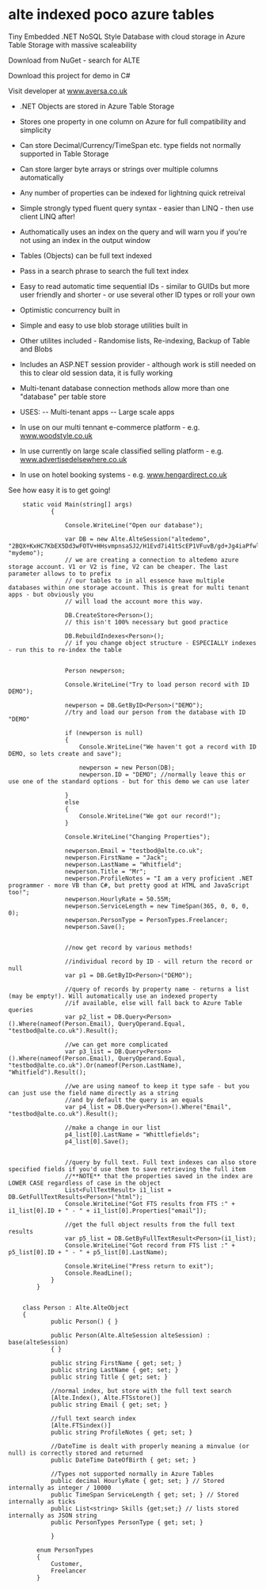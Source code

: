 # alte indexed poco azure tables
Tiny Embedded .NET NoSQL Style Database with cloud storage in Azure Table Storage with massive scaleability

Download from NuGet - search for ALTE

Download this project for demo in C#

Visit developer at www.aversa.co.uk

- .NET Objects are stored in Azure Table Storage
- Stores one property in one column on Azure for full compatibility and simplicity
- Can store Decimal/Currency/TimeSpan etc. type fields not normally supported in Table Storage
- Can store larger byte arrays or strings over multiple columns automatically
- Any number of properties can be indexed for lightning quick retreival
- Simple strongly typed fluent query syntax - easier than LINQ - then use client LINQ after!
- Authomatically uses an index on the query and will warn you if you're not using an index in the output window
- Tables (Objects) can be full text indexed
- Pass in a search phrase to search the full text index
- Easy to read automatic time sequential IDs - similar to GUIDs but more user friendly and shorter - or use several other ID types or roll your own
- Optimistic concurrency built in
- Simple and easy to use blob storage utilities built in
- Other utilites included - Randomise lists, Re-indexing, Backup of Table and Blobs
- Includes an ASP.NET session provider - although work is still needed on this to clear old session data, it is fully working
- Multi-tenant database connection methods allow more than one "database" per table store

- USES:
-- Multi-tenant apps
-- Large scale apps

- In use on our multi tennant e-commerce platform - e.g. www.woodstyle.co.uk
- In use currently on large scale classified selling platform - e.g. www.advertisedelsewhere.co.uk
- In use on hotel booking systems - e.g. www.hengardirect.co.uk

See how easy it is to get going!


        static void Main(string[] args)
                {

                    Console.WriteLine("Open our database");

                    var DB = new Alte.AlteSession("altedemo", "2BQX+KxHC7KbEX5Dd3wFOTV+HHsvmpnsaSJ2/H1Evd7i41tScEP1VFuvB/gd+Jg4iaPfwlhyl2cNhtxip1fNhA==", "mydemo");
                    // we are creating a connection to altedemo azure storage account. V1 or V2 is fine, V2 can be cheaper. The last parameter allows to to prefix
                    // our tables to in all essence have multiple databases within one storage account. This is great for multi tenant apps - but obviously you
                    // will load the account more this way. 

                    DB.CreateStore<Person>();
                    // this isn't 100% necessary but good practice

                    DB.RebuildIndexes<Person>();
                    // if you change object structure - ESPECIALLY indexes - run this to re-index the table


                    Person newperson;

                    Console.WriteLine("Try to load person record with ID DEMO");

                    newperson = DB.GetByID<Person>("DEMO");
                    //try and load our person from the database with ID "DEMO"

                    if (newperson is null)
                    {
                        Console.WriteLine("We haven't got a record with ID DEMO, so lets create and save");

                        newperson = new Person(DB);
                        newperson.ID = "DEMO"; //normally leave this or use one of the standard options - but for this demo we can use later

                    }
                    else
                    {
                        Console.WriteLine("We got our record!");
                    }

                    Console.WriteLine("Changing Properties");

                    newperson.Email = "testbod@alte.co.uk";
                    newperson.FirstName = "Jack";
                    newperson.LastName = "Whitfield";
                    newperson.Title = "Mr";
                    newperson.ProfileNotes = "I am a very proficient .NET programmer - more VB than C#, but pretty good at HTML and JavaScript too!";
                    newperson.HourlyRate = 50.55M;
                    newperson.ServiceLength = new TimeSpan(365, 0, 0, 0, 0);
                    newperson.PersonType = PersonTypes.Freelancer;
                    newperson.Save();


                    //now get record by various methods!

                    //individual record by ID - will return the record or null
                    var p1 = DB.GetByID<Person>("DEMO");

                    //query of records by property name - returns a list (may be empty!). Will automatically use an indexed property
                    //if available, else will fall back to Azure Table queries
                    var p2_list = DB.Query<Person>().Where(nameof(Person.Email), QueryOperand.Equal, "testbod@alte.co.uk").Result();

                    //we can get more complicated
                    var p3_list = DB.Query<Person>().Where(nameof(Person.Email), QueryOperand.Equal, "testbod@alte.co.uk").Or(nameof(Person.LastName), "Whitfield").Result();

                    //we are using nameof to keep it type safe - but you can just use the field name directly as a string
                    //and by default the query is an equals
                    var p4_list = DB.Query<Person>().Where("Email", "testbod@alte.co.uk").Result();

                    //make a change in our list
                    p4_list[0].LastName = "Whittlefields";
                    p4_list[0].Save();


                    //query by full text. Full text indexes can also store specified fields if you'd use them to save retrieving the full item
                    //**NOTE** that the properties saved in the index are LOWER CASE regardless of case in the object
                    List<FullTextResult> i1_list = DB.GetFullTextResults<Person>("html");
                    Console.WriteLine("Got FTS results from FTS :" + i1_list[0].ID + " - " + i1_list[0].Properties["email"]);

                    //get the full object results from the full text results
                    var p5_list = DB.GetByFullTextResult<Person>(i1_list);
                    Console.WriteLine("Got record from FTS list :" + p5_list[0].ID + " - " + p5_list[0].LastName);

                    Console.WriteLine("Press return to exit");
                    Console.ReadLine();
                }
            }


        class Person : Alte.AlteObject
        {
                public Person() { }

                public Person(Alte.AlteSession alteSession) : base(alteSession)
                { }

                public string FirstName { get; set; }
                public string LastName { get; set; }
                public string Title { get; set; }

                //normal index, but store with the full text search
                [Alte.Index(), Alte.FTSstore()]
                public string Email { get; set; }

                //full text search index
                [Alte.FTSindex()]
                public string ProfileNotes { get; set; }

                //DateTime is dealt with properly meaning a minvalue (or null) is correctly stored and returned
                public DateTime DateOfBirth { get; set; }

                //Types not supported normally in Azure Tables
                public decimal HourlyRate { get; set; } // Stored internally as integer / 10000
                public TimeSpan ServiceLength { get; set; } // Stored internally as ticks
                public List<string> Skills {get;set;} // lists stored internally as JSON string
                public PersonTypes PersonType { get; set; }

                }

            enum PersonTypes
            {
                Customer,
                Freelancer
            }

